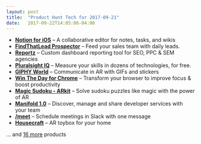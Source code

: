 ```yaml
---
layout: post
title:  "Product Hunt Tech for 2017-09-21"
date:   2017-09-22T14:05:06-04:00
---
```


* **[Notion for iOS](https://www.producthunt.com/posts/notion-for-ios?utm_campaign=producthunt-api&utm_medium=api&utm_source=Application%3A+Daily+Digest+RSS+%28ID%3A+3202%29)** – A collaborative editor for notes, tasks, and wikis
* **[FindThatLead Prospector](https://www.producthunt.com/posts/findthatlead-prospector?utm_campaign=producthunt-api&utm_medium=api&utm_source=Application%3A+Daily+Digest+RSS+%28ID%3A+3202%29)** – Feed your sales team with daily leads.
* **[Reportz](https://www.producthunt.com/posts/reportz?utm_campaign=producthunt-api&utm_medium=api&utm_source=Application%3A+Daily+Digest+RSS+%28ID%3A+3202%29)** – Custom dashboard reporting tool for SEO, PPC & SEM agencies
* **[Pluralsight IQ](https://www.producthunt.com/posts/pluralsight-iq?utm_campaign=producthunt-api&utm_medium=api&utm_source=Application%3A+Daily+Digest+RSS+%28ID%3A+3202%29)** – Measure your skills in dozens of technologies, for free.
* **[GIPHY World](https://www.producthunt.com/posts/giphy-world?utm_campaign=producthunt-api&utm_medium=api&utm_source=Application%3A+Daily+Digest+RSS+%28ID%3A+3202%29)** – Communicate in AR with GIFs and stickers
* **[Win The Day for Chrome](https://www.producthunt.com/posts/win-the-day-for-chrome?utm_campaign=producthunt-api&utm_medium=api&utm_source=Application%3A+Daily+Digest+RSS+%28ID%3A+3202%29)** – Transform your browser to improve focus & boost productivity
* **[Magic Sudoku - ARkit](https://www.producthunt.com/posts/magic-sudoku-arkit?utm_campaign=producthunt-api&utm_medium=api&utm_source=Application%3A+Daily+Digest+RSS+%28ID%3A+3202%29)** – Solve sudoku puzzles like magic with the power of AR
* **[Manifold 1.0](https://www.producthunt.com/posts/manifold-1-0?utm_campaign=producthunt-api&utm_medium=api&utm_source=Application%3A+Daily+Digest+RSS+%28ID%3A+3202%29)** – Discover, manage and share developer services with your team
* **[/meet](https://www.producthunt.com/posts/meet?utm_campaign=producthunt-api&utm_medium=api&utm_source=Application%3A+Daily+Digest+RSS+%28ID%3A+3202%29)** – Schedule meetings in Slack with one message
* **[Housecraft](https://www.producthunt.com/posts/housecraft?utm_campaign=producthunt-api&utm_medium=api&utm_source=Application%3A+Daily+Digest+RSS+%28ID%3A+3202%29)** – AR toybox for your home

… and [16 more](https://www.producthunt.com/tech) products
